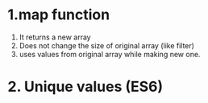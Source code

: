 # 1.map function
1. It returns a new array
2. Does not change the size of original array (like filter)
3. uses values from original array while making new one.   


# 2. Unique values (ES6)